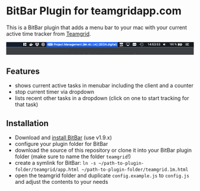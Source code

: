 # BitBar Plugin for teamgridapp.com

This is a BitBar plugin that adds a menu bar to your mac with your current
active time tracker from [Teamgrid](https://teamgridapp.com).

![Example Screenshot](screenshot.png)

## Features
- shows current active tasks in menubar including the client and a counter
- stop current timer via dropdown
- lists recent other tasks in a dropdown (click on one to start tracking for that task)

## Installation
- Download and [install BitBar](https://github.com/matryer/bitbar/releases) (use v1.9.x)
- configure your plugin folder for BitBar
- download the source of this repository or clone it into your BitBar plugin folder (make sure to name the folder `teamgrid`!)
- create a symlink for BitBar: `ln -s ~/path-to-plugin-folder/teamgrid/app.html ~/path-to-plugin-folder/teamgrid.1m.html`
- open the teamgrid folder and duplicate `config.example.js` to `config.js` and adjust the contents to your needs

